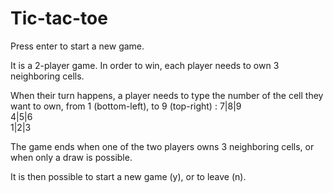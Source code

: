 # Tic-tac-toe

Press enter to start a new game.

It is a 2-player game. In order to win, each player needs to own 3 neighboring cells.

When their turn happens, a player needs to type
the number of the cell they want to own,
from 1 (bottom-left), to 9 (top-right) :
 7|8|9   
 4|5|6   
 1|2|3 
 
 The game ends when one of the two players owns 3 neighboring cells,
 or when only a draw is possible.
 
 It is then possible to start a new game (y), or to leave (n).
